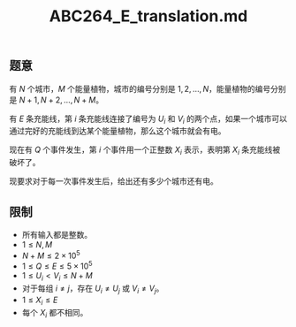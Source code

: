 ﻿---
title: "ABC264_E_translation.md"
tags: []
author: ""
created: ""
---

## 题意

有 $N$ 个城市，$M$ 个能量植物，城市的编号分别是 $1,2,\dots,N$，能量植物的编号分别是 $N+1,N+2,\dots,N+M$。

有 $E$ 条充能线，第 $i$ 条充能线连接了编号为 $U_i$ 和 $V_i$ 的两个点，如果一个城市可以通过完好的充能线到达某个能量植物，那么这个城市就会有电。

现在有 $Q$ 个事件发生，第 $i$ 个事件用一个正整数 $X_i$ 表示，表明第 $X_i$ 条充能线被破坏了。

现要求对于每一次事件发生后，给出还有多少个城市还有电。

## 限制

- 所有输入都是整数。
- $1 \le N,M$
- $N+M \le 2 \times 10^5$
- $1 \le Q \le E \le 5 \times 10^5$
- $1 \le U_i < V_i \le N+M$
- 对于每组 $i \neq j$，存在 $U_i \neq U_j$ 或 $V_i \neq V_j$。
- $1 \le X_i \le E$
- 每个 $X_i$ 都不相同。

